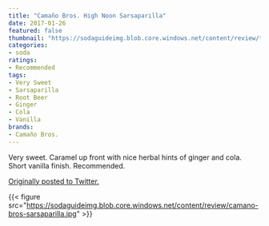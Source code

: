 ```yaml
---
title: "Camaño Bros. High Noon Sarsaparilla"
date: 2017-01-26
featured: false
thumbnail: "https://sodaguideimg.blob.core.windows.net/content/review/thumbs/camano-bros-sarsaparilla.jpg"
categories:
- soda
ratings:
- Recommended
tags:
- Very Sweet
- Sarsaparilla
- Root Beer
- Ginger
- Cola
- Vanilla
brands:
- Camaño Bros.
---
```


Very sweet. Caramel up front with nice herbal hints of ginger and cola. Short vanilla finish. Recommended.

[Originally posted to Twitter.](https://twitter.com/Cavorter/status/824691227111088128)

{{< figure src="https://sodaguideimg.blob.core.windows.net/content/review/camano-bros-sarsaparilla.jpg" >}}

